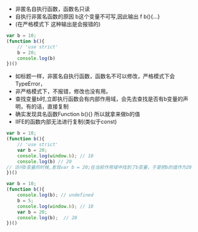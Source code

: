 + 非匿名自执行函数，函数名只读
+ 自执行非匿名函数的原因 b这个变量不可写,因此输出 f b(){...}
+ (在严格模式下 这种输出是会报错的)

```js
var b = 10;
(function b(){
    // 'use strict'
    b = 20;
    console.log(b)
})()

```
- 如标题一样，非匿名自执行函数，函数名不可以修改，严格模式下会TypeError，
- 非严格模式下，不报错，修改也没有用。
- 查找变量b时,立即执行函数会有内部作用域，会先去查找是否有b变量的声明，有的话，直接复制
- 确实发现具名函数Function b(){} 所以就拿来做b的值
- IIFE的函数内部无法进行复制(类似于const)

```js
var b = 10;
(function b(){
    // 'use strict'
    var b = 20;
    console.log(window.b); // 10
    console.log(b) // 20
// 访问b变量的时候,发现var b = 20;在当前作用域中找到了b变量，于是把b的值作为20
})()

```

```js
var b = 10;
(function b(){
    console.log(b); // undefined
    b = 5;
    console.log(window.b); // 10
    var b = 20;
    console.log(b);  // 20
})()

```